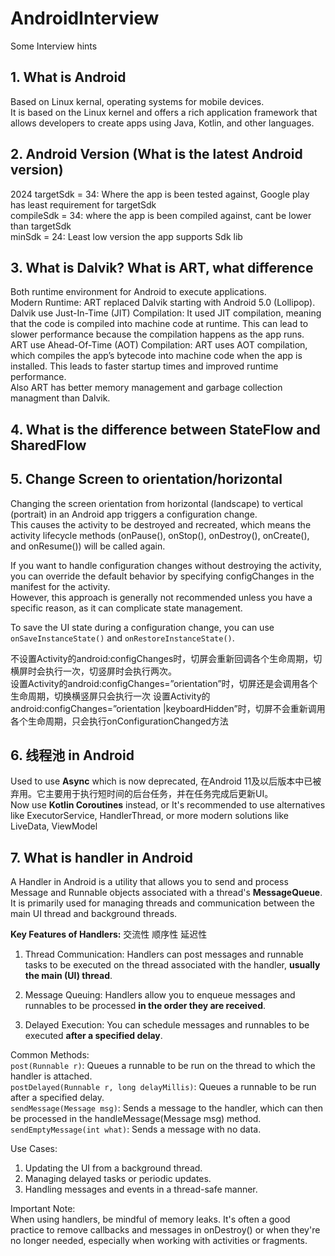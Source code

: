# AndroidInterview
Some Interview hints

## 1. What is Android
Based on Linux kernal, operating systems for mobile devices. </br>
It is based on the Linux kernel and offers a rich application framework that allows developers to create apps using Java, Kotlin, and other languages.

## 2. Android Version (What is the latest Android version)
2024
targetSdk = 34: Where the app is been tested against, Google play has least requirement for targetSdk <br/>
compileSdk = 34: where the app is been compiled against, cant be lower than targetSdk <br/>
minSdk = 24: Least low version the app supports Sdk lib <br/>

## 3. What is Dalvik? What is ART, what difference
Both runtime environment for Android to execute applications. <br/>
Modern Runtime: ART replaced Dalvik starting with Android 5.0 (Lollipop). <br/>
Dalvik use Just-In-Time (JIT) Compilation: It used JIT compilation, meaning that the code is compiled into machine code at runtime. This can lead to slower performance because the compilation happens as the app runs.<br/>
ART use Ahead-Of-Time (AOT) Compilation: ART uses AOT compilation, which compiles the app’s bytecode into machine code when the app is installed. This leads to faster startup times and improved runtime performance.<br/>
Also ART has better memory management and garbage collection managment than Dalvik.

## 4. What is the difference between StateFlow and SharedFlow


## 5. Change Screen to orientation/horizontal
Changing the screen orientation from horizontal (landscape) to vertical (portrait) in an Android app triggers a configuration change. <br/>
This causes the activity to be destroyed and recreated, which means the activity lifecycle methods (onPause(), onStop(), onDestroy(), onCreate(), and onResume()) will be called again.

If you want to handle configuration changes without destroying the activity, you can override the default behavior by specifying configChanges in the manifest for the activity. <br/>
However, this approach is generally not recommended unless you have a specific reason, as it can complicate state management.

To save the UI state during a configuration change, you can use ```onSaveInstanceState()``` and ```onRestoreInstanceState()```.

不设置Activity的android:configChanges时，切屏会重新回调各个生命周期，切横屏时会执行一次，切竖屏时会执行两次。 </br>
设置Activity的android:configChanges=”orientation”时，切屏还是会调用各个生命周期，切换横竖屏只会执行一次 设置Activity的android:configChanges=”orientation |keyboardHidden”时，切屏不会重新调用各个生命周期，只会执行onConfigurationChanged方法

## 6. 线程池 in Android
Used to use **Async** which is now deprecated, 在Android 11及以后版本中已被弃用。它主要用于执行短时间的后台任务，并在任务完成后更新UI。<br/>
Now use **Kotlin Coroutines** instead, or It's recommended to use alternatives like ExecutorService, HandlerThread, or more modern solutions like LiveData, ViewModel

## 7. What is handler in Android
A Handler in Android is a utility that allows you to send and process Message and Runnable objects associated with a thread's **MessageQueue**. 
It is primarily used for managing threads and communication between the main UI thread and background threads.

**Key Features of Handlers:** 交流性 顺序性 延迟性
1. Thread Communication: Handlers can post messages and runnable tasks to be executed on the thread associated with the handler, **usually the main (UI) thread**.

2. Message Queuing: Handlers allow you to enqueue messages and runnables to be processed **in the order they are received**.

3. Delayed Execution: You can schedule messages and runnables to be executed **after a specified delay**.

Common Methods: <br/>
```post(Runnable r)```: Queues a runnable to be run on the thread to which the handler is attached. <br/>
```postDelayed(Runnable r, long delayMillis)```: Queues a runnable to be run after a specified delay. <br/>
```sendMessage(Message msg)```: Sends a message to the handler, which can then be processed in the handleMessage(Message msg) method. <br/>
```sendEmptyMessage(int what)```: Sends a message with no data.

Use Cases:<br/>
1. Updating the UI from a background thread.
2. Managing delayed tasks or periodic updates.
3. Handling messages and events in a thread-safe manner.

Important Note:<br/>
When using handlers, be mindful of memory leaks. It's often a good practice to remove callbacks and messages in onDestroy() or when they're no longer needed, especially when working with activities or fragments.<br/>

